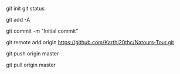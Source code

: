 git init
git status

git add -A

<!-- commit is like a certain snapshot of all the code at a certain point in time -->
<!-- -m is message, M is modified, U is untracked -->

git commit -m "Initial commit"

<!-- connect existing repo to the remote -->

git remote add origin https://github.com/Karthi20thc/Natours-Tour.git

git push origin master

git pull origin master
